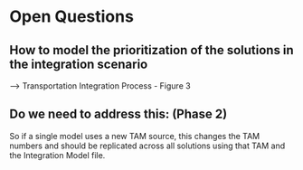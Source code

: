 # Open Questions

## How to model the prioritization of the solutions in the integration scenario

--> Transportation Integration Process - Figure 3

## Do we need to address this: (Phase 2)

So if a single model uses a new TAM source, this changes the TAM numbers and should be replicated across all solutions using that TAM and the Integration Model file.
